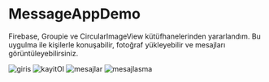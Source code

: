 # MessageAppDemo
 Firebase, Groupie ve CircularImageView kütüfhanelerinden yararlandım. Bu uygulma ile kişilerle konuşabilir, fotoğraf yükleyebilir  ve mesajları görüntüleyebilirsiniz.
 
![giris](https://user-images.githubusercontent.com/67802869/109532101-d1b13980-7ac9-11eb-9c02-7c5b0e872133.png)
![kayitOl](https://user-images.githubusercontent.com/67802869/109532577-4e441800-7aca-11eb-909a-bb479ef8a5fb.png)
![mesajlar](https://user-images.githubusercontent.com/67802869/109532106-d2e26680-7ac9-11eb-8d98-46e897c5ce08.png)
![mesajlasma](https://user-images.githubusercontent.com/67802869/109532110-d37afd00-7ac9-11eb-8862-c8b4933c8cde.png)
